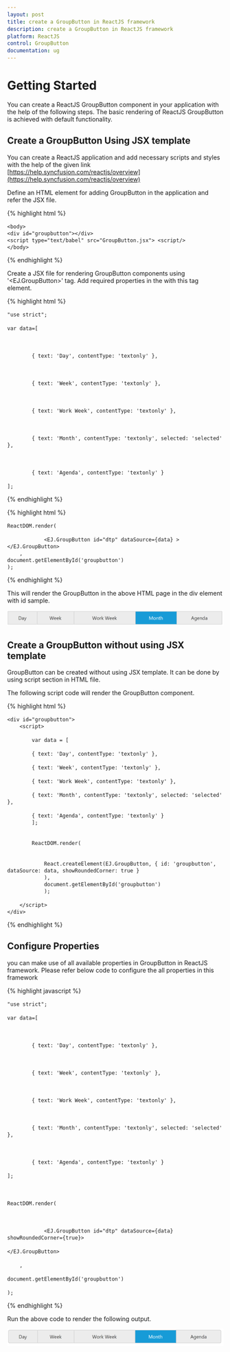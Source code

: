 ```yaml
---
layout: post
title: create a GroupButton in ReactJS framework 
description: create a GroupButton in ReactJS framework 
platform: ReactJS
control: GroupButton
documentation: ug
---
```


# Getting Started

You can create a ReactJS GroupButton component in your application with the help of the following steps. The basic rendering of ReactJS GroupButton is achieved with default functionality.

## Create a GroupButton Using JSX template

You can create a ReactJS application and add necessary scripts and styles with the help of the given link [https://help.syncfusion.com/reactjs/overview](https://help.syncfusion.com/reactjs/overview)

Define an HTML element for adding GroupButton in the application and refer the JSX file.

{% highlight html %}

    <body>   
    <div id="groupbutton"></div>                                                                 
    <script type="text/babel" src="GroupButton.jsx"> <script/>                 
    </body>                                                                               

{% endhighlight %}

Create a JSX file for rendering GroupButton components using '<EJ.GroupButton>' tag. Add required properties in the with this tag element.

{% highlight html %}

    "use strict";

    var data=[



            { text: 'Day', contentType: 'textonly' },



            { text: 'Week', contentType: 'textonly' },



            { text: 'Work Week', contentType: 'textonly' },



            { text: 'Month', contentType: 'textonly', selected: 'selected' },



            { text: 'Agenda', contentType: 'textonly' }

    ];

{% endhighlight %}


{% highlight html %}

    ReactDOM.render(
            
                <EJ.GroupButton id="dtp" dataSource={data} >
    </EJ.GroupButton>
        ,
    document.getElementById('groupbutton')
    );

{% endhighlight %}


This will render the GroupButton in the above HTML page in the div element with id sample.



![](buttonusingjsxtemplate_images\createagroupbuttonusingjsxtemplate_img1.png)


## Create a GroupButton without using JSX template

GroupButton can be created without using JSX template. It can be done by using script section in HTML file.

The following script code will render the GroupButton component.

{% highlight html %}

    <div id="groupbutton">
        <script>

            var data = [

            { text: 'Day', contentType: 'textonly' },

            { text: 'Week', contentType: 'textonly' },

            { text: 'Work Week', contentType: 'textonly' },

            { text: 'Month', contentType: 'textonly', selected: 'selected' },

            { text: 'Agenda', contentType: 'textonly' }
            ];


            ReactDOM.render(


                React.createElement(EJ.GroupButton, { id: 'groupbutton', dataSource: data, showRoundedCorner: true }
                ),
                document.getElementById('groupbutton')
                );

        </script>
    </div>
    
{% endhighlight %}

## Configure Properties

you can make use of all available properties in GroupButton in ReactJS framework. Please refer below code to configure the all properties in this framework

{% highlight javascript %}

    "use strict";

    var data=[



            { text: 'Day', contentType: 'textonly' },



            { text: 'Week', contentType: 'textonly' },



            { text: 'Work Week', contentType: 'textonly' },



            { text: 'Month', contentType: 'textonly', selected: 'selected' },



            { text: 'Agenda', contentType: 'textonly' }

    ];



    ReactDOM.render(



                <EJ.GroupButton id="dtp" dataSource={data} showRoundedCorner={true}>

    </EJ.GroupButton>

        ,

    document.getElementById('groupbutton')

    );

{% endhighlight %}

Run the above code to render the following output.

![](configureproperties_images\configureproperties_img1.png)
